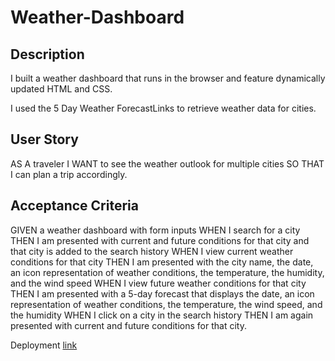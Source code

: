 # Weather-Dashboard

## Description
I built a weather dashboard that runs in the browser and feature dynamically updated HTML and CSS.

I used the 5 Day Weather ForecastLinks to retrieve weather data for cities.

## User Story
AS A traveler
I WANT to see the weather outlook for multiple cities
SO THAT I can plan a trip accordingly.

## Acceptance Criteria
GIVEN a weather dashboard with form inputs
WHEN I search for a city
THEN I am presented with current and future conditions for that city and that city is added to the search history
WHEN I view current weather conditions for that city
THEN I am presented with the city name, the date, an icon representation of weather conditions, the temperature, the humidity, and the wind speed
WHEN I view future weather conditions for that city
THEN I am presented with a 5-day forecast that displays the date, an icon representation of weather conditions, the temperature, the wind speed, and the humidity
WHEN I click on a city in the search history
THEN I am again presented with current and future conditions for that city.



Deployment [link](https://aesthetic-kringle-de8fa0.netlify.app)

